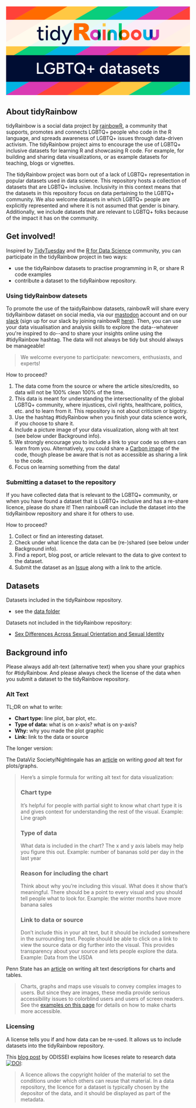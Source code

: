 ![](assets/tidyRainbow.svg) 

## About tidyRainbow

tidyRainbow is a social data project by [rainbowR](https://rainbowr.org/), a community that supports, promotes and connects LGBTQ+ people who code in the R language, and spreads awareness of LGBTQ+ issues through data-driven activism. The tidyRainbow project aims to encourage the use of LGBTQ+ inclusive datasets for learning R and showcasing R code. For example, for building and sharing data visualizations, or as example datasets for teaching, blogs or vignettes.

The tidyRainbow project was born out of a lack of LGBTQ+ representation in popular datasets used in data science. This repository hosts a collection of datasets that are LGBTQ+ inclusive. Inclusivity in this context means that the datasets in this repository focus on data pertaining to the LGBTQ+ community. We also welcome datasets in which LGBTQ+ people are explicitly represented and where it is not assumed that gender is binary. Additionally, we include datasets that are relevant to LGBTQ+ folks because of the impact it has on the community. 

## Get involved!

Inspired by [TidyTuesday](https://github.com/rfordatascience/tidytuesday) and the [R for Data Science](https://www.rfordatasci.com/) community, you can participate in the tidyRainbow project in two ways: 

- use the tidyRainbow datasets to practise programming in R, or share R code examples
- contribute a dataset to the tidyRainbow repository.

### Using tidyRainbow datesets

To promote the use of the taidyRainbow datasets, rainbowR will share every tidyRainbow dataset on social media, via our [mastodon](https://tech.lgbt/@rainbowR) account and on our [slack](https://rainbowr.slack.com) (sign up for our slack by joining rainbowR [here](https://rainbowr.org/join)). Then, you can use your data visualisation and analysis skills to explore the data--whatever you're inspired to do--and to share your insights online using the #tidyRainbow hashtag. The data will not always be tidy but should always be manageable! 

> We welcome everyone to participate: newcomers, enthusiasts, and experts!

How to proceed?

  1. The data come from the source or where the article sites/credits, so data will not be 100% clean 100% of the time.
  2. This data is meant for understanding the intersectionality of the global LGBTQ+ community, where injustices, civil rights, healthcare, politics, etc. and to learn from it. This repository is not about criticism or bigotry.
  4. Use the hashtag #tidyRainbow when you finish your data science work, if you choose to share it.
  5. Include a picture image of your data visualization, along with alt text (see below under Background info).
  6. We strongly encourage you to include a link to your code so others can learn from you. Alternatively, you could share a [Carbon image](https://carbon.now.sh/) of the code, though please be aware that is not as accessible as sharing a link to the code.
  7. Focus on learning something from the data!

### Submitting a dataset to the repository

If you have collected data that is relevant to the LGBTQ+ community, or when you have found a dataset that is LGBTQ+ inclusive and has a re-share licence, please do share it! Then rainbowR can include the dataset into the tidyRainbow repository and share it for others to use.

How to proceed?

  1. Collect or find an interesting dataset.
  2. Check under what licence the data can be (re-)shared (see below under Background info).
  3. Find a report, blog post, or article relevant to the data to give context to the dataset.
  4. Submit the dataset as an [Issue](https://github.com/r-lgbtq/tidyrainbow/issues) along with a link to the article.

## Datasets

Datasets included in the tidyRainbow repository.
- see the [data folder](https://github.com/r-lgbtq/tidyrainbow/tree/main/data)

Datasets not included in the tidyRainbow repository:
- [Sex Differences Across Sexual Orientation and Sexual Identity](https://osf.io/8tnd4/)

## Background info 

Please always add alt-text (alternative text) when you share your graphics for #tidyRainbow. And please always check the license of the data when you submit a dataset to the tidyRainbow repository.

### Alt Text

TL;DR on what to write:

- **Chart type:** line plot, bar plot, etc.
- **Type of data:** what is on x-axis? what is on y-axis?
- **Why:** why you made the plot graphic
- **Link:** link to the data or source

The longer version:

The DataViz Society/Nightingale has an [article](https://medium.com/nightingale/writing-alt-text-for-data-visualization-2a218ef43f81) on writing _good_ alt text for plots/graphs.
> Here’s a simple formula for writing alt text for data visualization:
> ### Chart type
> It’s helpful for people with partial sight to know what chart type it is and gives context for understanding the rest of the visual.
> Example: Line graph
> ### Type of data
> What data is included in the chart? The x and y axis labels may help you figure this out.
> Example: number of bananas sold per day in the last year
> ### Reason for including the chart
> Think about why you’re including this visual. What does it show that’s meaningful. There should be a point to every visual and you should tell people what to look for.
> Example: the winter months have more banana sales
> ### Link to data or source
> Don’t include this in your alt text, but it should be included somewhere in the surrounding text. People should be able to click on a link to view the source data or dig further into the visual. This provides transparency about your source and lets people explore the data.
> Example: Data from the USDA

Penn State has an [article](https://accessibility.psu.edu/images/charts/) on writing alt text descriptions for charts and tables.
> Charts, graphs and maps use visuals to convey complex images to users. But since they are images, these media provide serious accessibility issues to colorblind users and users of screen readers. See the [examples on this page](https://accessibility.psu.edu/images/charts/) for details on how to make charts more accessible.

### Licensing

A license tells you if and how data can be re-used. It allows us to include datasets into the tidyRainbow repository. 

This [blog post](https://odissei-data.nl/en/2024/04/how-can-i-use-this-data-the-importance-of-licences-to-facilitate-reuse/) by ODISSEI explains how liceses relate to research data [![DOI](https://zenodo.org/badge/DOI/10.5281/zenodo.10986072.svg)](https://doi.org/10.5281/zenodo.10986072):
> A licence allows the copyright holder of the material to set the conditions under which others can reuse that material. In a data repository, the licence for a dataset is typically chosen by the depositor of the data, and it should be displayed as part of the metadata.
